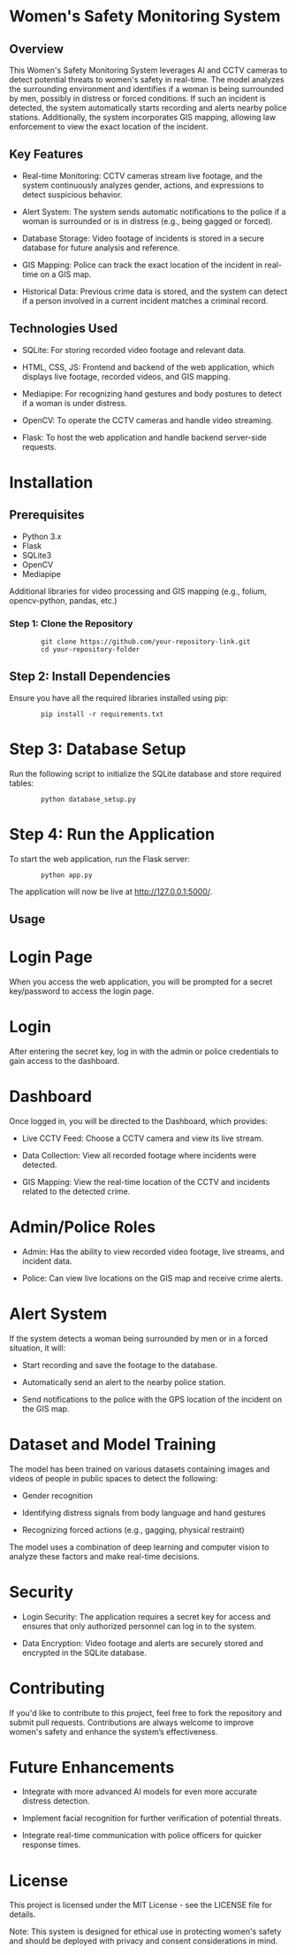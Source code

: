 # Women's Safety Monitoring System

## Overview

This Women's Safety Monitoring System leverages AI and CCTV cameras to detect potential threats to women's safety in real-time. The model analyzes the surrounding environment and identifies if a woman is being surrounded by men, possibly in distress or forced conditions. If such an incident is detected, the system automatically starts recording and alerts nearby police stations. Additionally, the system incorporates GIS mapping, allowing law enforcement to view the exact location of the incident.

## Key Features

- Real-time Monitoring: CCTV cameras stream live footage, and the system continuously analyzes gender, actions, and expressions to detect suspicious behavior.

- Alert System: The system sends automatic notifications to the police if a woman is surrounded or is in distress (e.g., being gagged or forced).

- Database Storage: Video footage of incidents is stored in a secure database for future analysis and reference.

- GIS Mapping: Police can track the exact location of the incident in real-time on a GIS map.

- Historical Data: Previous crime data is stored, and the system can detect if a person involved in a current incident matches a criminal record.

## Technologies Used

- SQLite: For storing recorded video footage and relevant data.
  
- HTML, CSS, JS: Frontend and backend of the web application, which displays live footage, recorded videos, and GIS mapping.
  
- Mediapipe: For recognizing hand gestures and body postures to detect if a woman is under distress.
  
- OpenCV: To operate the CCTV cameras and handle video streaming.
  
- Flask: To host the web application and handle backend server-side requests.

# Installation

## Prerequisites

- Python 3.x
- Flask
- SQLite3
- OpenCV
- Mediapipe

Additional libraries for video processing and GIS mapping (e.g., folium, opencv-python, pandas, etc.)

### Step 1: Clone the Repository

            git clone https://github.com/your-repository-link.git
            cd your-repository-folder

## Step 2: Install Dependencies

Ensure you have all the required libraries installed using pip:

            pip install -r requirements.txt

# Step 3: Database Setup

Run the following script to initialize the SQLite database and store required tables:

            python database_setup.py

# Step 4: Run the Application

To start the web application, run the Flask server:

            python app.py

The application will now be live at http://127.0.0.1:5000/.

## Usage

# Login Page

When you access the web application, you will be prompted for a secret key/password to access the login page.

# Login

After entering the secret key, log in with the admin or police credentials to gain access to the dashboard.

# Dashboard

Once logged in, you will be directed to the Dashboard, which provides:

- Live CCTV Feed: Choose a CCTV camera and view its live stream.
  
- Data Collection: View all recorded footage where incidents were detected.
  
- GIS Mapping: View the real-time location of the CCTV and incidents related to the detected crime.

# Admin/Police Roles

- Admin: Has the ability to view recorded video footage, live streams, and incident data.
  
- Police: Can view live locations on the GIS map and receive crime alerts.

# Alert System

If the system detects a woman being surrounded by men or in a forced situation, it will:

- Start recording and save the footage to the database.
  
- Automatically send an alert to the nearby police station.
  
- Send notifications to the police with the GPS location of the incident on the GIS map.

# Dataset and Model Training

The model has been trained on various datasets containing images and videos of people in public spaces to detect the following:

- Gender recognition
  
- Identifying distress signals from body language and hand gestures
  
- Recognizing forced actions (e.g., gagging, physical restraint)

The model uses a combination of deep learning and computer vision to analyze these factors and make real-time decisions.

# Security

- Login Security: The application requires a secret key for access and ensures that only authorized personnel can log in to the system.
  
- Data Encryption: Video footage and alerts are securely stored and encrypted in the SQLite database.


# Contributing

If you'd like to contribute to this project, feel free to fork the repository and submit pull requests. Contributions are always welcome to improve women's safety and enhance the system’s effectiveness.

# Future Enhancements

- Integrate with more advanced AI models for even more accurate distress detection.
  
- Implement facial recognition for further verification of potential threats.
  
- Integrate real-time communication with police officers for quicker response times.

# License

This project is licensed under the MIT License - see the LICENSE file for details.

Note: This system is designed for ethical use in protecting women's safety and should be deployed with privacy and consent considerations in mind.

